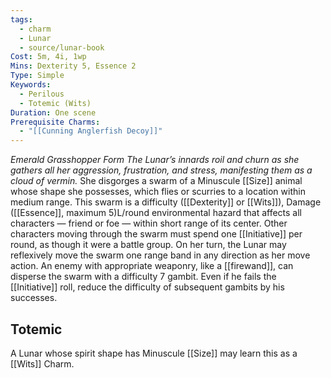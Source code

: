 ```yaml
---
tags:
  - charm
  - Lunar
  - source/lunar-book
Cost: 5m, 4i, 1wp
Mins: Dexterity 5, Essence 2
Type: Simple
Keywords:
  - Perilous
  - Totemic (Wits)
Duration: One scene
Prerequisite Charms:
  - "[[Cunning Anglerfish Decoy]]"
---
```

*Emerald Grasshopper Form The Lunar’s innards roil and churn as she gathers all her aggression, frustration, and stress, manifesting them as a cloud of vermin.*
She disgorges a swarm of a Minuscule [[Size]] animal whose shape she possesses, which flies or scurries to a location within medium range. This swarm is a difficulty ([[Dexterity]] or [[Wits]]), Damage ([[Essence]], maximum 5)L/round environmental hazard that affects all characters — friend or foe — within short range of its center. Other characters moving through the swarm must spend one [[Initiative]] per round, as though it were a battle group. On her turn, the Lunar may reflexively move the swarm one range band in any direction as her move action. An enemy with appropriate weaponry, like a [[firewand]], can disperse the swarm with a difficulty 7 gambit. Even if he fails the [[Initiative]] roll, reduce the difficulty of subsequent gambits by his successes. 
## Totemic 

A Lunar whose spirit shape has Minuscule [[Size]] may learn this as a [[Wits]] Charm.